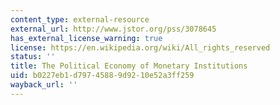 ```yaml
---
content_type: external-resource
external_url: http://www.jstor.org/pss/3078645
has_external_license_warning: true
license: https://en.wikipedia.org/wiki/All_rights_reserved
status: ''
title: The Political Economy of Monetary Institutions
uid: b0227eb1-d797-4588-9d92-10e52a3ff259
wayback_url: ''
---
```

